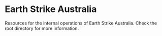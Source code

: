# Earth Strike Australia

Resources for the internal operations of Earth Strike Australia. Check the root directory for more information.